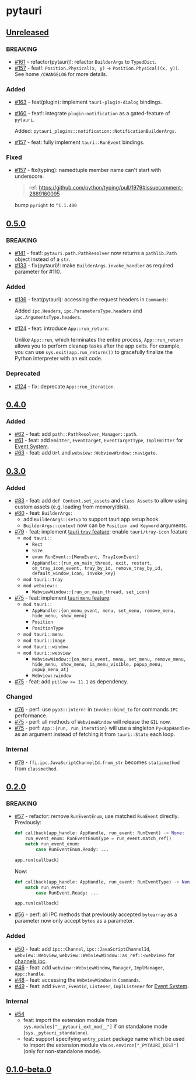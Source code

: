 # pytauri

## [Unreleased]

### BREAKING

- [#161](https://github.com/pytauri/pytauri/pull/161) - refactor(pytauri)!: refactor `BuilderArgs` to `TypedDict`.
- [#157](https://github.com/pytauri/pytauri/pull/157) - feat!: `Position.Physical(x, y)` -> `Position.Physical((x, y))`. See home `/CHANGELOG` for more details.

### Added

- [#163](https://github.com/pytauri/pytauri/pull/163) - feat(plugin): implement `tauri-plugin-dialog` bindings.
- [#160](https://github.com/pytauri/pytauri/pull/160) - feat!: integrate `plugin-notification` as a gated-feature of `pytauri`.

    Added: `pytauri_plugins::notification::NotificationBuilderArgs`.

- [#157](https://github.com/pytauri/pytauri/pull/157) - feat: fully implement `tauri::RunEvent` bindings.

### Fixed

- [#157](https://github.com/pytauri/pytauri/pull/157) - fix(typing): namedtuple member name can't start with underscore.

    > ref: <https://github.com/python/typing/pull/1979#issuecomment-2889160095>

    bump `pyright` to `^1.1.400`

## [0.5.0]

### BREAKING

- [#141](https://github.com/pytauri/pytauri/pull/141) - feat!: `pytauri.path.PathResolver` now returns a `pathlib.Path` object instead of a `str`.
- [#133](https://github.com/pytauri/pytauri/pull/113) - fix(pytauri)!: make `BuilderArgs.invoke_handler` as required parameter for #110.

### Added

- [#136](https://github.com/pytauri/pytauri/pull/136) - feat(pytauri): accessing the request headers in `Commands`:

    Added `ipc.Headers`, `ipc.ParametersType.headers` and `ipc.ArgumentsType.headers`.

- [#124](https://github.com/pytauri/pytauri/pull/124) - feat: introduce `App::run_return`:

    Unlike `App::run`, which terminates the entire process, `App::run_return` allows you to perform cleanup tasks after the app exits.
    For example, you can use `sys.exit(app.run_return())` to gracefully finalize the Python interpreter with an exit code.

### Deprecated

- [#124](https://github.com/pytauri/pytauri/pull/124) - fix: deprecate `App::run_iteration`.

## [0.4.0]

### Added

- [#62](https://github.com/WSH032/pytauri/pull/62) - feat: add `path::PathResolver`, `Manager::path`.
- [#61](https://github.com/WSH032/pytauri/pull/61) - feat: add `Emitter`, `EventTarget`, `EventTargetType`, `ImplEmitter` for [Event System](https://tauri.app/develop/calling-frontend/#event-system).
- [#63](https://github.com/pytauri/pytauri/pull/63) - feat: add `Url` and `webview::WebviewWindow::navigate`.

## [0.3.0]

### Added

- [#83](https://github.com/pytauri/pytauri/pull/83) - feat: add `def Context.set_assets` and `class Assets` to allow using custom assets (e.g, loading from memory/disk).
- [#80](https://github.com/pytauri/pytauri/pull/80) - feat: `BuilderArgs`:
    - add `BuilderArgs::setup` to support tauri app setup hook.
    - `BuilderArgs::context` now can be `Position and Keyword` arguments.
- [#79](https://github.com/pytauri/pytauri/pull/79) - feat: implement [tauri `tray` feature](https://tauri.app/learn/system-tray/):
    enable `tauri/tray-icon` feature
    - `mod tauri::`
        - `Rect`
        - `Size`
        - `enum RunEvent::{MenuEvent, TrayIconEvent}`
        - `AppHandle::{run_on_main_thread, exit, restart, on_tray_icon_event, tray_by_id, remove_tray_by_id, default_window_icon, invoke_key}`
    - `mod tauri::tray`
    - `mod webview::`
        - `WebviewWindow::{run_on_main_thread, set_icon}`
- [#75](https://github.com/pytauri/pytauri/pull/75) - feat: implement [tauri `menu` feature](https://tauri.app/learn/window-menu/):
    - `mod tauri::`
        - `AppHandle::{on_menu_event, menu, set_menu, remove_menu, hide_menu, show_menu}`
        - `Position`
        - `PositionType`
    - `mod tauri::menu`
    - `mod tauri::image`
    - `mod tauri::window`
    - `mod tauri::webview`
        - `WebviewWindow::{on_menu_event, menu, set_menu, remove_menu, hide_menu, show_menu, is_menu_visible, popup_menu, popup_menu_at}`
        - `Webview::window`
- [#75](https://github.com/pytauri/pytauri/pull/75) - feat: add `pillow >= 11.1` as dependency.

### Changed

- [#76](https://github.com/pytauri/pytauri/pull/76) - perf: use `pyo3::intern!` in `Invoke::bind_to` for commands `IPC` performance.
- [#75](https://github.com/pytauri/pytauri/pull/75) - perf: all methods of `WebviewWindow` will release the `GIL` now.
- [#75](https://github.com/pytauri/pytauri/pull/75) - perf: `App::{run, run_iteration}` will use a singleton `Py<AppHandle>` as an argument instead of fetching it from `tauri::State` each loop.

### Internal

- [#79](https://github.com/pytauri/pytauri/pull/79) - `ffi.ipc.JavaScriptChannelId.from_str` becomes `staticmethod` from `classmethod`.

## [0.2.0]

### BREAKING

- [#57](https://github.com/pytauri/pytauri/pull/57) - refactor: remove `RunEventEnum`, use matched `RunEvent` directly.
    Previously:

    ```python
    def callback(app_handle: AppHandle, run_event: RunEvent) -> None:
        run_event_enum: RunEventEnumType = run_event.match_ref()
        match run_event_enum:
            case RunEventEnum.Ready: ...

    app.run(callback)
    ```

    Now:

    ```python
    def callback(app_handle: AppHandle, run_event: RunEventType) -> None:
        match run_event:
            case RunEvent.Ready: ...

    app.run(callback)
    ```

- [#56](https://github.com/pytauri/pytauri/pull/56) - perf: all IPC methods that previously accepted `bytearray` as a parameter now only accept `bytes` as a parameter.

### Added

- [#50](https://github.com/pytauri/pytauri/pull/50) - feat: add `ipc::Channel`, `ipc::JavaScriptChannelId`, `webview::Webview`, `webview::WebviewWindow::as_ref::<webview>` for [channels ipc](https://tauri.app/develop/calling-frontend/#channels).
- [#46](https://github.com/pytauri/pytauri/pull/46) - feat: add `webview::WebviewWindow`, `Manager`, `ImplManager`, `App::handle`.
- [#48](https://github.com/pytauri/pytauri/pull/48) - feat: accessing the `WebviewWindow` in `Commands`.
- [#49](https://github.com/pytauri/pytauri/pull/49) - feat: add `Event`, `EventId`, `Listener`, `ImplListener` for [Event System](https://tauri.app/develop/calling-frontend/#event-system).

### Internal

- [#54](https://github.com/pytauri/pytauri/pull/54)
    - feat: import the extension module from `sys.modules["__pytauri_ext_mod__"]` if on standalone mode (`sys._pytauri_standalone`).
    - feat: support specifying `entry_point` package name which be used to import the extension module via `os.environ["_PYTAURI_DIST"]` (only for non-standalone mode).

## [0.1.0-beta.0]

[unreleased]: https://github.com/pytauri/pytauri/tree/HEAD
[0.5.0]: https://github.com/pytauri/pytauri/releases/tag/py/pytauri/v0.5.0
[0.4.0]: https://github.com/pytauri/pytauri/releases/tag/py/pytauri/v0.4.0
[0.3.0]: https://github.com/pytauri/pytauri/releases/tag/py/pytauri/v0.3.0
[0.2.0]: https://github.com/pytauri/pytauri/releases/tag/py/pytauri/v0.2.0
[0.1.0-beta.0]: https://github.com/pytauri/pytauri/releases/tag/py/pytauri/v0.1.0-beta.0
